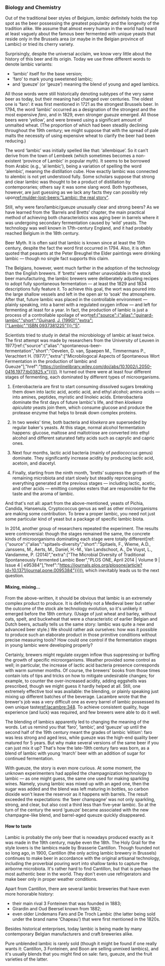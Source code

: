 ### Biology and Chemistry

Out of the traditional beer styles of Belgium, *lambic* definitely holds the top spot as the beer possessing the greatest popularity and the longevity of the tradition alike. We assume that almost every human in the world had heard at least vaguely about the famous beer fermented with unique yeasts that reside only in the Brussels area (or maybe in the Belgian province of Lambic) or tried its cherry variety.

Surprisingly, despite the universal acclaim, we know very little about the history of this beer and its origin. Today we use three different words to denote lambic variants:
  * ‘lambic’ itself for the base version;
  * ‘faro’ to mark young sweetened lambic;
  * and ‘gueuze’ (or ‘geuze’) meaning the blend of young and aged lambics.

All those words were still historically denoting subtypes of the very same beer as today, but their meaning had changed over centuries. The oldest one is ‘faro’: it was first mentioned in 1721 as the strongest Brussels beer. In 1794, the word ‘lambic’ occurred as a designation of the strongest and the most expensive *faro*, and in 1829, even stronger *gueuze* emerged. All those beers were ‘yellow’, and were brewed using a significant amount of unmalted wheat. (The proportion of which had been steadily declining throughout the 19th century; we might suppose that with the spread of pale malts the necessity of using expensive wheat to clarify the beer had been reducing.)

The word ‘lambic’ was initially spelled like that: ‘allembique’. So it can't derive from the town of Lembeek (which sometimes becomes a non-existent ‘province of Lambic’ in popular myth). It seems to be borrowed from Arabic (e.g., ‘al lembic’), being a variation of spelling the word ‘alembic’, meaning the distillation cube. How exactly lambic was connected to alembic is not yet understood fully. Some scholars suppose that strong and clear lambic was thought to be a product of distillation by contemporaries; others say it was some slang word. Both hypotheses, however, are just guessing as we lack any facts they can possibly rely upon[ref:mulder-lost-beers:"Lambic: the real story"](https://lostbeers.com/lambic-the-real-story/).

Still, why were faro/lambic/gueuze unusually clear and strong beers? As we have learned from the ‘Barrels and Bretts’ chapter, the main practical method of achieving both characteristics was aging beer in barrels where it was undergoing secondary fermentation caused by ‘wild’ yeasts. The technology was well known in 17th-century England, and it had probably reached Belgium in the 18th century.

Beer Myth. It is often said that lambic is known since at least the 15th century, despite the fact the word first occurred in 1794. Also, it is often quoted that peasants at the Peter Breughel the Elder paintings were drinking lambic — though no single fact supports this claim.

The Belgians, however, went much farther in the adoption of the technology than the English brewers. If ‘bretts’ were rather unavoidable in the stock beer manufacturing, the lambic brewers were deliberately adjusting recipes to adopt fully spontaneous fermentation — at least the 1829 and 1834 descriptions fully feature it. To achieve this goal, the wort was poured into the large shallow vessels and left in the open air to ‘soak’ the atmosphere. After that, future lambic was placed in the controllable environment — plainly speaking, into a barrel with a regulated oxygen inflow — and left for fermenting at least for a year. In fact, the production of lambic is just a process of a controllable spoilage of wort[ref:{"source":{"alias":"guinard-lambic","short":"Guinard, J. (1990)","extra":["Lambic","ISBN 0937381225"]}}:"5"]().

Scientists tried to study in detail the microbiology of lambic at least twice. The first attempt was made by researchers from the University of Leuven in 1977[ref:{"source":{"alias":"spontaneous-beer-fermentation","short":"Oevelen, D. van, Spaepen M., Timmermans P., Verachtert H. (1977)","extra":["Microbilogocal Aspects of Spontaneous Wort Fermentation in the production of lambic and Gueuze"],"href":"https://onlinelibrary.wiley.com/doi/abs/10.1002/j.2050-0416.1977.tb03825.x"}}](). It turned out there were at least four different stages of fermenting, each dominated by different types of microorganisms.

  1. Enterobacteria are first to start consuming dissolved sugars breaking them down into lactic acid, acetic acid, and ethyl alcohol; amino acids — into amines, peptides, myristic and linoleic acids. Enterobacteria dominate the first days of future lambic's life, and then *kloekera apiculata* yeasts join them, which consume glucose and produce the protease enzyme that helps to break down complex proteins.

  2. In two weeks' time, both bacteria and *kloekera* are superseded by regular baker's yeasts. At this stage, normal alcohol fermentation happens: glucose, maltose and maltotriose are converted into ethyl alcohol and different saturated fatty acids such as caprylic and capric ones.

  3. Next four months, lactic acid bacteria (mainly of *pediococcus* genus) dominate. They significantly increase acidity by producing lactic acid, acetoin, and diacetyl.

  4. Finally, starting from the ninth month, ‘bretts’ suppress the growth of the remaining microbiota and start slowly but steadily reprocessing everything generated at the previous stages — including lactic, acetic, and other acids — emitting complex esters that are responsible for the taste and the aroma of lambic.

And that's not all: apart from the above-mentioned, yeasts of Pichia, Candida, Hansenula, Cryptococcus genus as well as other microorganisms are making some contribution. To brew a proper lambic, you need not just some particular kind of yeast but a package of specific lambic biota.

In 2014, another group of researchers repeated the experiment. The results were controversial: though the stages remained the same, the concrete kinds of microorganisms dominating each stage were totally different[ref:{"source":{"alias":"spitaels-diversity","short":"Spitaels, F., Wieme, A.D., Janssens, M., Aerts, M., Daniel, H.-M., Van Landschoot, A., De Vuyst, L., Vandamme, P. (2014)","extra":["The Microbial Diversity of Traditional Spontaneously Fermented Lambic Beer","PLOS ONE, April 2014 | Volume 9 | Issue 4 | e95384"],"href":"https://journals.plos.org/plosone/article?id=10.1371/journal.pone.0095384"}}](), which inevitably leads us to the next question.

#### Mixing, mixing…

From the above-written, it should be obvious that lambic is an extremely complex product to produce. It is definitely not a Medieval beer but rather the outcome of the stock ale technology evolution, so it's unlikely it emerged before the 18th century. (Usage of just wheat and barley, without oats, spelt, and buckwheat that were a characteristic of earlier Belgian and Dutch beers, actually tells us the same story: lambic was quite a new and advanced beer style.) We should rather ask ourselves: how was it possible to produce such an elaborate product in those primitive conditions without precise measuring tools? How could one control if the fermentation stages in young lambic were developing properly?

Certainly, brewers might regulate oxygen inflow thus suppressing or buffing the growth of specific microorganisms. Weather provided some control as well; in particular, the increase of lactic acid bacteria presence corresponds with warm summer months. Of course, the brewers' books from those times contain lots of tips and tricks on how to mitigate undesirable changes; for example, to counter the over-increased acidity, adding eggshells was prescribed, though we might guess it hardly helped at all. Still, one extremely effective tool was available: the blending, or plainly speaking just mixing up different batches of the beverage. Lacambre wrote that the brewer's job was a very difficult one as every barrel of lambic possessed its own unique taste[ref:lacambre:348](). To achieve consistent quality, huge experience (and luck) was required, and few brewers were able to do it well.

The blending of lambics apparently led to changing the meaning of the words. Let us remind you that ‘faro’, ‘lambic’, and ‘gueuze’ up until the second half of the 19th century meant the grades of lambic ‘elitism’: faro was less strong and aged less, while gueuze was the high-end quality beer matured for 5 years. But why make several versions of the same beer if you can just mix it up? That's how the late-19th century faro was born, as a blend of lambic with young ‘march’ beer with an addition of sugar for continued fermentation.

With gueuze, the story is even more curious. At some moment, the unknown experimenters had applied the champagnization technology to lambic — as one might guess, the same one used for making sparkling wines. Namely, young lambic was mixed up with an aged one, then the sugar was added and the blend was left maturing in bottles, so carbon dioxide won't leave the reservoir as it happens with barrels. The result exceeded the expectations: the ‘beer champagne’ was not only sparkling, strong, and clear, but also cost a third less than five-year lambic. So at the turn of the century the word ‘gueuze’ became associated with the new champagne-like blend, and barrel-aged queuze quickly disappeared.

#### How to taste

Lambic is probably the only beer that is nowadays produced exactly as it was made in the 19th century, maybe even the 18th. The Holy Grail for the style lovers is the lambics made by Brasserie Cantillon. Though founded not so long ago, in 1900, Cantillon (the only acting lambic brewery in Brussels) continues to make beer in accordance with the original artisanal technology, including the proverbial pouring wort into shallow tanks to capture the airborne microbiota. It's rather hard to find Cantillon, but that is perhaps the most authentic beer in the world. They don't even use refrigerators and make beer only in proper weather conditions.

Apart from Cantillon, there are several lambic breweries that have even more honorable history:
  * their main rival 3 Fonteinen that was founded in 1883;
  * Girardin and Oud Beersel known from 1882;
  * even older Lindemans Faro and De Troch Lambic (the latter being sold under the brand name ‘Chapeau’) that were first mentioned in the 1820s.

Besides historical enterprises, today lambic is being made by many contemporary Belgian manufacturers and craft breweries alike.

Pure unblended lambic is rarely sold (though it might be found if one really wants it: Cantillon, 3 Fonteinen, and Boon are selling unmixed lambics), and it's usually blends that you might find on sale: faro, gueuze, and the fruit varieties of the latter.